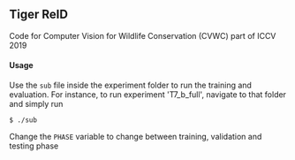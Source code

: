 ## Tiger ReID

Code for Computer Vision for Wildlife Conservation (CVWC) part of ICCV 2019

#### Usage

Use the `sub` file inside the experiment folder to run the training and evaluation. For instance, to run experiment 'T7_b_full', navigate to that folder and simply run

```
$ ./sub
```
Change the `PHASE` variable to change between training, validation and testing phase
